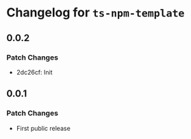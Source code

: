 # Changelog for `ts-npm-template`

## 0.0.2

### Patch Changes

- 2dc26cf: Init

## 0.0.1

### Patch Changes

- First public release
